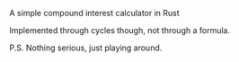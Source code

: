 A simple compound interest calculator in Rust

Implemented through cycles though, not through a formula.

P.S. Nothing serious, just playing around.
